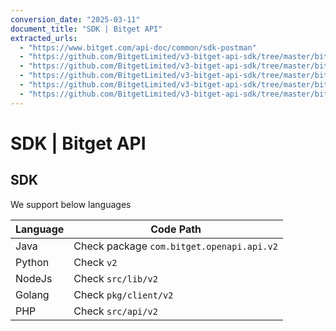 ```yaml
---
conversion_date: "2025-03-11"
document_title: "SDK | Bitget API"
extracted_urls:
  - "https://www.bitget.com/api-doc/common/sdk-postman"
  - "https://github.com/BitgetLimited/v3-bitget-api-sdk/tree/master/bitget-java-sdk-api"
  - "https://github.com/BitgetLimited/v3-bitget-api-sdk/tree/master/bitget-python-sdk-api"
  - "https://github.com/BitgetLimited/v3-bitget-api-sdk/tree/master/bitget-node-sdk-api"
  - "https://github.com/BitgetLimited/v3-bitget-api-sdk/tree/master/bitget-golang-sdk-api"
  - "https://github.com/BitgetLimited/v3-bitget-api-sdk/tree/master/bitget-php-sdk-api"
---
```


# SDK | Bitget API

## SDK

We support below languages

| Language | Code Path                         |
|---------|------------------------------------|
| Java    | Check package `com.bitget.openapi.api.v2` |
| Python  | Check `v2`                         |
| NodeJs  | Check `src/lib/v2`                |
| Golang  | Check `pkg/client/v2`             |
| PHP     | Check `src/api/v2`                |

